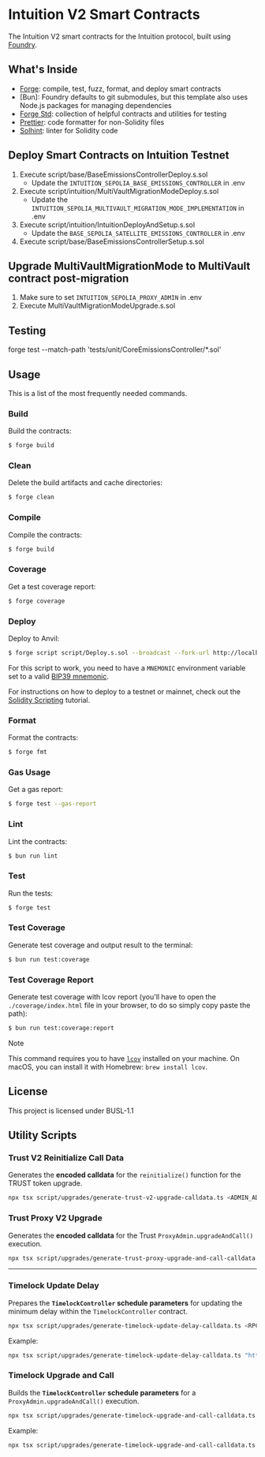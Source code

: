 # Intuition V2 Smart Contracts

The Intuition V2 smart contracts for the Intuition protocol, built using [Foundry](https://book.getfoundry.sh/).

## What's Inside

- [Forge](https://github.com/foundry-rs/foundry/blob/master/forge): compile, test, fuzz, format, and deploy smart
  contracts
- [Bun]: Foundry defaults to git submodules, but this template also uses Node.js packages for managing dependencies
- [Forge Std](https://github.com/foundry-rs/forge-std): collection of helpful contracts and utilities for testing
- [Prettier](https://github.com/prettier/prettier): code formatter for non-Solidity files
- [Solhint](https://github.com/protofire/solhint): linter for Solidity code

## Deploy Smart Contracts on Intuition Testnet

1. Execute script/base/BaseEmissionsControllerDeploy.s.sol
   - Update the `INTUITION_SEPOLIA_BASE_EMISSIONS_CONTROLLER` in .env
2. Execute script/intuition/MultiVaultMigrationModeDeploy.s.sol
   - Update the `INTUITION_SEPOLIA_MULTIVAULT_MIGRATION_MODE_IMPLEMENTATION` in .env
3. Execute script/intuition/IntuitionDeployAndSetup.s.sol
   - Update the `BASE_SEPOLIA_SATELLITE_EMISSIONS_CONTROLLER` in .env
4. Execute script/base/BaseEmissionsControllerSetup.s.sol

## Upgrade MultiVaultMigrationMode to MultiVault contract post-migration

1. Make sure to set `INTUITION_SEPOLIA_PROXY_ADMIN` in .env
2. Execute MultiVaultMigrationModeUpgrade.s.sol

## Testing

forge test --match-path 'tests/unit/CoreEmissionsController/*.sol'

## Usage

This is a list of the most frequently needed commands.

### Build

Build the contracts:

```sh
$ forge build
```

### Clean

Delete the build artifacts and cache directories:

```sh
$ forge clean
```

### Compile

Compile the contracts:

```sh
$ forge build
```

### Coverage

Get a test coverage report:

```sh
$ forge coverage
```

### Deploy

Deploy to Anvil:

```sh
$ forge script script/Deploy.s.sol --broadcast --fork-url http://localhost:8545
```

For this script to work, you need to have a `MNEMONIC` environment variable set to a valid
[BIP39 mnemonic](https://iancoleman.io/bip39/).

For instructions on how to deploy to a testnet or mainnet, check out the
[Solidity Scripting](https://book.getfoundry.sh/tutorials/solidity-scripting.html) tutorial.

### Format

Format the contracts:

```sh
$ forge fmt
```

### Gas Usage

Get a gas report:

```sh
$ forge test --gas-report
```

### Lint

Lint the contracts:

```sh
$ bun run lint
```

### Test

Run the tests:

```sh
$ forge test
```

### Test Coverage

Generate test coverage and output result to the terminal:

```sh
$ bun run test:coverage
```

### Test Coverage Report

Generate test coverage with lcov report (you'll have to open the `./coverage/index.html` file in your browser, to do so
simply copy paste the path):

```sh
$ bun run test:coverage:report
```

> [!NOTE]
>
> This command requires you to have [`lcov`](https://github.com/linux-test-project/lcov) installed on your machine. On
> macOS, you can install it with Homebrew: `brew install lcov`.


## License

This project is licensed under BUSL-1.1

## Utility Scripts

### Trust V2 Reinitialize Call Data 

Generates the **encoded calldata** for the `reinitialize()` function for the TRUST token upgrade.

```bash
npx tsx script/upgrades/generate-trust-v2-upgrade-calldata.ts <ADMIN_ADDRESS> <BASE_EMISSIONS_CONTROLLER_ADDRESS>
```


### Trust Proxy V2 Upgrade 

Generates the **encoded calldata** for the Trust `ProxyAdmin.upgradeAndCall()` execution.

```bash
npx tsx script/upgrades/generate-trust-proxy-upgrade-and-call-calldata.ts "0x6cd905dF2Ed214b22e0d48FF17CD4200C1C6d8A3" <IMPLEMENTATION_ADDRESS> <REINITIALIZE_CALLDATA_OR_0x>
```

---

### Timelock Update Delay

Prepares the **`TimelockController` schedule parameters** for updating the minimum delay within the `TimelockController` contract.

```bash
npx tsx script/upgrades/generate-timelock-update-delay-calldata.ts <RPC_URL> <NEW_DELAY_IN_SECONDS>
```

Example:

```bash
npx tsx script/upgrades/generate-timelock-update-delay-calldata.ts "https://mainnet.base.org" 259200
```


### Timelock Upgrade and Call

Builds the **`TimelockController` schedule parameters** for a `ProxyAdmin.upgradeAndCall()` execution.

```bash
npx tsx script/upgrades/generate-timelock-upgrade-and-call-calldata.ts <RPC_URL> <PROXY_ADDRESS> <IMPLEMENTATION_ADDRESS> <REINITIALIZE_CALLDATA_OR_0x>
```

Example:

```bash
npx tsx script/upgrades/generate-timelock-upgrade-and-call-calldata.ts "https://mainnet.base.org" "0x000000000000000000000000000000000000dEaD" "0x000000000000000000000000000000000000dEaD" "0x"
```
